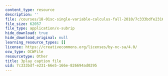 ```yaml
---
content_type: resource
description: ''
file: /courses/18-01sc-single-variable-calculus-fall-2010/7c333bdfe23166e5166e826694ad0295_MK_0QHbUnIA.srt
file_size: 62057
file_type: application/x-subrip
hide_download: true
hide_download_original: null
learning_resource_types: []
license: https://creativecommons.org/licenses/by-nc-sa/4.0/
ocw_type: OCWFile
resourcetype: Other
title: 3play caption file
uid: 7c333bdf-e231-66e5-166e-826694ad0295
---
```

